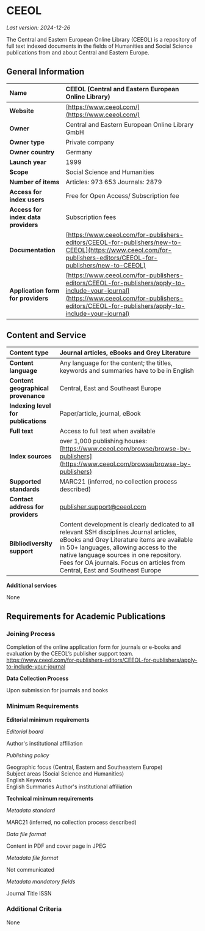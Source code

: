 # CEEOL

*Last version: 2024-12-26*

The Central and Eastern European Online Library (CEEOL) is a repository of full text indexed documents in the fields of Humanities and Social Science publications from and about Central and Eastern Europe.

## General Information

| Name | CEEOL (Central and Eastern European Online Library) |
| :---- | :---- |
| **Website** | [https://www.ceeol.com/](https://www.ceeol.com/) |
| **Owner** | Central and Eastern European Online Library GmbH |
| **Owner type** | Private company |
| **Owner country** | Germany |
| **Launch year** | 1999 |
| **Scope** | Social Science and Humanities |
| **Number of items** | Articles: 973 653 Journals: 2879 |
| **Access for index users** | Free for Open Access/ Subscription fee |
| **Access for index data providers** | Subscription fees |
| **Documentation** | [https://www.ceeol.com/for-publishers-editors/CEEOL-for-publishers/new-to-CEEOL](https://www.ceeol.com/for-publishers-editors/CEEOL-for-publishers/new-to-CEEOL) |
| **Application form for providers** | [https://www.ceeol.com/for-publishers-editors/CEEOL-for-publishers/apply-to-include-your-journal](https://www.ceeol.com/for-publishers-editors/CEEOL-for-publishers/apply-to-include-your-journal)  |

## Content and Service

| Content type | Journal articles, eBooks and Grey Literature |
| :---- | :---- |
| **Content language** | Any language for the content; the titles, keywords and summaries have to be in English |
| **Content geographical provenance** | Central, East and Southeast Europe |
| **Indexing level for publications** | Paper/article, journal, eBook |
| **Full text** | Access to full text when available |
| **Index sources** | over 1,000 publishing houses: [https://www.ceeol.com/browse/browse-by-publishers](https://www.ceeol.com/browse/browse-by-publishers) |
| **Supported standards** | MARC21 (inferred, no collection process described) |
| **Contact address for providers** | publisher.support@ceeol.com |
| **Bibliodiversity support** | Content development is clearly dedicated to all relevant SSH disciplines Journal articles, eBooks and Grey Literature items are available in 50+ languages, allowing access to the native language sources in one repository. Fees for OA journals. Focus on articles from Central, East and Southeast Europe |

**Additional services**

None

## Requirements for Academic Publications

### Joining Process

Completion of the online application form for journals or e-books and evaluation by the CEEOL’s publisher support team. https://www.ceeol.com/for-publishers-editors/CEEOL-for-publishers/apply-to-include-your-journal 

**Data Collection Process**

Upon submission for journals and books

### Minimum Requirements

**Editorial minimum requirements**

*Editorial board*

Author's institutional affiliation

*Publishing policy*

Geographic focus (Central, Eastern and Southeastern Europe)  
Subject areas (Social Science and Humanities)   
English Keywords   
English Summaries
Author's institutional affiliation

**Technical minimum requirements**

*Metadata standard*

MARC21 (inferred, no collection process described)

*Data file format*

Content in PDF and cover page in JPEG

*Metadata file format*

Not communicated

*Metadata mandatory fields*

Journal Title
ISSN

### Additional Criteria

None

